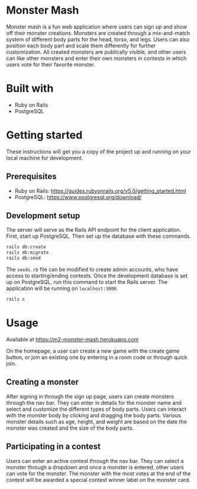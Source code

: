 # Monster Mash

Monster mash is a fun web application where users can sign up and show off their monster creations. Monsters are created through a mix-and-match system of different body parts for the head, torso, and legs. Users can also position each body part and scale them differently for further customization. All created monsters are publically visible, and other users can like other monsters and enter their own monsters in contests in which users vote for their favorite monster.

# Built with

- Ruby on Rails
- PostgreSQL

# Getting started

These instructions will get you a copy of the project up and running on your local machine for development.

## Prerequisites

- Ruby on Rails: https://guides.rubyonrails.org/v5.0/getting_started.html
- PostgreSQL: https://www.postgresql.org/download/

## Development setup

The server will serve as the Rails API endpoint for the client application.
First, start up PostgreSQL. Then set up the database with these commands.

```sh
rails db:create
rails db:migrate
rails db:seed
```

The `seeds.rb` file can be modified to create admin accounts, who have access to starting/ending contests. Once the development database is set up on PostgreSQL, run this command to start the Rails server. The application will be running on `localhost:3000`.

```sh
rails s
```

# Usage
Available at https://m2-monster-mash.herokuapp.com

On the homepage, a user can create a new game with the create game button, or join an existing one by entering in a room code or through quick join.

## Creating a monster

After signing in through the sign up page, users can create monsters through the nav bar. They can enter in details for the monster name and select and customize the different types of body parts. Users can interact with the monster body by clicking and dragging the body parts. Various monster details such as age, height, and weight are based on the date the monster was created and the size of the body parts.

## Participating in a contest

Users can enter an active contest through the nav bar. They can select a monster through a dropdown and once a monster is entered, other users can vote for the monster. The monster with the most votes at the end of the contest will be awarded a special contest winner label on the monster card.
